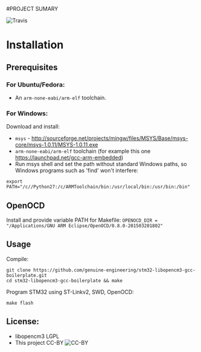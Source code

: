 #PROJECT SUMARY

![Travis](https://travis-ci.org/genuine-engineering/stm32-libopencm3-gcc-boilerplate.svg?branch=master)

# Installation
## Prerequisites

### For Ubuntu/Fedora:

- An `arm-none-eabi/arm-elf` toolchain.

### For Windows:

Download and install:

- `msys` - http://sourceforge.net/projects/mingw/files/MSYS/Base/msys-core/msys-1.0.11/MSYS-1.0.11.exe
- `arm-none-eabi/arm-elf` toolchain (for example this one https://launchpad.net/gcc-arm-embedded)
- Run msys shell and set the path without standard Windows paths, so Windows programs such as 'find' won't interfere:

```
export PATH="/c//Python27:/c/ARMToolchain/bin:/usr/local/bin:/usr/bin:/bin"
```


## OpenOCD 

Install and provide variable PATH for Makefile: `OPENOCD_DIR = "/Applications/GNU ARM Eclipse/OpenOCD/0.8.0-201503201802"` 

## Usage

Compile:

```
git clone https://github.com/genuine-engineering/stm32-libopencm3-gcc-boilerplate.git
cd stm32-libopencm3-gcc-boilerplate && make
```

Program STM32 using ST-Linkv2, SWD, OpenOCD:

```
make flash
```

## License: 

- libopencm3 LGPL
- This project CC-BY ![CC-BY](https://licensebuttons.net/l/by/3.0/88x31.png)
